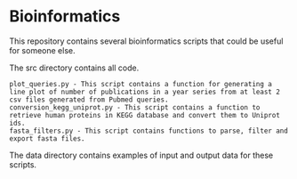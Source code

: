# Bioinformatics
This repository contains several bioinformatics scripts that could be useful for someone else.

The src directory contains all code.

	plot_queries.py - This script contains a function for generating a line plot of number of publications in a year series from at least 2 csv files generated from Pubmed queries.
	conversion_kegg_uniprot.py - This script contains a function to retrieve human proteins in KEGG database and convert them to Uniprot ids.
	fasta_filters.py - This script contains functions to parse, filter and export fasta files.

The data directory contains examples of input and output data for these scripts.


